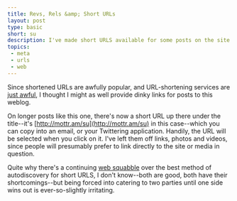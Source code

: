 ```yaml
---
title: Revs, Rels &amp; Short URLs
layout: post
type: basic
short: su
description: I've made short URLS available for some posts on the site.
topics:
 - meta
 - urls
 - web
---
```


Since shortened URLs are awfully popular, and URL-shortening services are [just awful](http://joshua.schachter.org/2009/04/on-url-shorteners.html), I thought I might as well provide dinky links for posts to this weblog.

On longer posts like this one, there's now a short URL up there under the title--it's [http://mottr.am/su](http://mottr.am/su) in this case--which you can copy into an email, or your Twittering application. Handily, the URL will be selected when you click on it. I've left them off links, photos and videos, since people will presumably prefer to link directly to the site or media in question.

<!-- If you happen to be a bookmarklet, a web service, or a piece of software, you can automatically discover the short URL for _any_ page on the site, whether you use <code>[rel="shorturl"](http://sites.google.com/a/snaplog.com/wiki/short_url)</code> or [<code>rev="canonical"</code>](http://shiflett.org/blog/2009/apr/save-the-internet-with-rev-canonical) to do your automatic discovering. -->

Quite why there's a continuing [web squabble](http://laughingmeme.org/2009/04/03/url-shortening-hinting/ "Thrilling stuff!") over the best method of autodiscovery for short URLS, I don't know--both are good, both have their shortcomings--but being forced into catering to two parties until one side wins out is ever-so-slightly irritating.